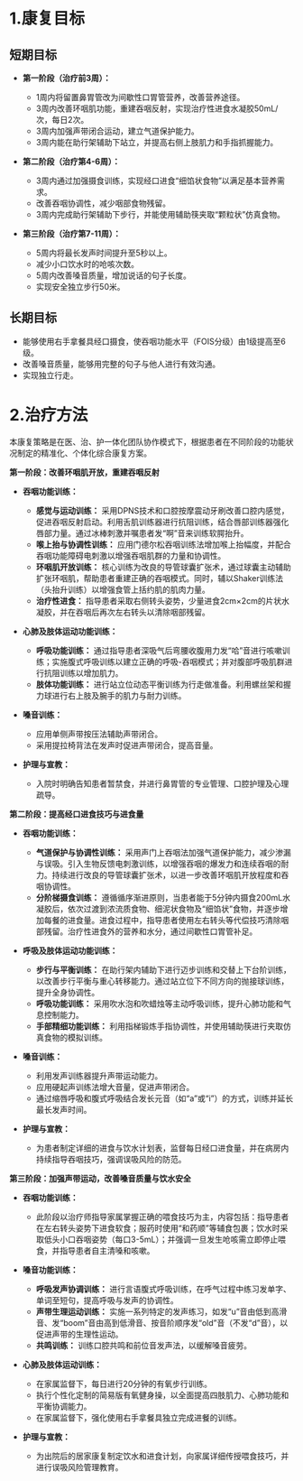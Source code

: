 # 1.康复目标

## 短期目标
*   **第一阶段（治疗前3周）：**
    *   1周内将留置鼻胃管改为间歇性口胃管营养，改善营养途径。
    *   3周内改善环咽肌功能，重建吞咽反射，实现治疗性进食水凝胶50mL/次，每日2次。
    *   3周内加强声带闭合运动，建立气道保护能力。
    *   3周内能在助行架辅助下站立，并提高右侧上肢肌力和手指抓握能力。

*   **第二阶段（治疗第4-6周）：**
    *   3周内通过加强摄食训练，实现经口进食“细馅状食物”以满足基本营养需求。
    *   改善吞咽协调性，减少咽部食物残留。
    *   3周内完成助行架辅助下步行，并能使用辅助筷夹取“颗粒状”仿真食物。

*   **第三阶段（治疗第7-11周）：**
    *   5周内将最长发声时间提升至5秒以上。
    *   减少小口饮水时的呛咳次数。
    *   5周内改善嗓音质量，增加说话的句子长度。
    *   实现安全独立步行50米。

## 长期目标
*   能够使用右手拿餐具经口摄食，使吞咽功能水平（FOIS分级）由1级提高至6级。
*   改善嗓音质量，能够用完整的句子与他人进行有效沟通。
*   实现独立行走。

# 2.治疗方法

本康复策略是在医、治、护一体化团队协作模式下，根据患者在不同阶段的功能状况制定的精准化、个体化综合康复方案。

**第一阶段：改善环咽肌开放，重建吞咽反射**

*   **吞咽功能训练：**
    *   **感觉与运动训练：** 采用DPNS技术和口腔按摩震动牙刷改善口腔内感觉，促进吞咽反射启动。利用舌肌训练器进行抗阻训练，结合唇部训练器强化唇部力量。通过冰棒刺激并嘱患者发“啊”音来训练软腭抬升。
    *   **喉上抬与协调性训练：** 应用门德尔松吞咽训练法增加喉上抬幅度，并配合吞咽功能障碍电刺激以增强吞咽肌群的力量和协调性。
    *   **环咽肌开放训练：** 核心训练为改良的导管球囊扩张术，通过球囊主动辅助扩张环咽肌，帮助患者重建正确的吞咽模式。同时，辅以Shaker训练法（头抬升训练）以增强食管上括约肌的肌肉力量。
    *   **治疗性进食：** 指导患者采取右侧转头姿势，少量进食2cm×2cm的片状水凝胶，并在吞咽后再次左右转头以清除咽部残留。

*   **心肺及肢体运动功能训练：**
    *   **呼吸功能训练：** 通过指导患者深吸气后弯腰收腹用力发“哈”音进行咳嗽训练；实施腹式呼吸训练以建立正确的呼吸-吞咽模式；并对腹部呼吸肌群进行抗阻训练以增加肌力。
    *   **肢体功能训练：** 进行站立位动态平衡训练为行走做准备。利用螺丝架和握力球进行右上肢及腕手的肌力与耐力训练。

*   **嗓音训练：**
    *   应用单侧声带按压法辅助声带闭合。
    *   采用提拉椅背法在发声时促进声带闭合，提高音量。

*   **护理与宣教：**
    *   入院时明确告知患者暂禁食，并进行鼻胃管的专业管理、口腔护理及心理疏导。

**第二阶段：提高经口进食技巧与进食量**

*   **吞咽功能训练：**
    *   **气道保护与协调性训练：** 采用声门上吞咽法加强气道保护能力，减少渗漏与误吸。引入生物反馈电刺激训练，以增强吞咽的爆发力和连续吞咽的耐力。持续进行改良的导管球囊扩张术，以进一步改善环咽肌开放程度和吞咽协调性。
    *   **分阶梯摄食训练：** 遵循循序渐进原则，当患者能于5分钟内摄食200mL水凝胶后，依次过渡到浓流质食物、细泥状食物及“细馅状”食物，并逐步增加每餐的进食量。进食过程中，指导患者使用左右转头等代偿技巧清除咽部残留。治疗性进食外的营养和水分，通过间歇性口胃管补足。

*   **呼吸及肢体运动功能训练：**
    *   **步行与平衡训练：** 在助行架内辅助下进行迈步训练和交替上下台阶训练，以改善步行平衡与重心转移能力。通过站立位下不同方向的抛接球训练，提升全身协调性。
    *   **呼吸功能训练：** 采用吹水泡和吹蜡烛等主动呼吸训练，提升心肺功能和气息控制能力。
    *   **手部精细功能训练：** 利用指梯锻炼手指协调性，并使用辅助筷进行夹取仿真食物的模拟训练。

*   **嗓音训练：**
    *   利用发声训练器提升声带运动能力。
    *   应用硬起声训练法增大音量，促进声带闭合。
    *   通过缩唇呼吸和腹式呼吸结合发长元音（如“a”或“i”）的方式，训练并延长最长发声时间。

*   **护理与宣教：**
    *   为患者制定详细的进食与饮水计划表，监督每日经口进食量，并在病房内持续指导吞咽技巧，强调误吸风险的防范。

**第三阶段：加强声带运动，改善嗓音质量与饮水安全**

*   **吞咽功能训练：**
    *   此阶段以治疗师指导家属掌握正确的喂食技巧为主，内容包括：指导患者在左右转头姿势下进食软食；服药时使用“和药顺”等辅食包裹；饮水时采取低头小口吞咽姿势（每口3-5mL）；并强调一旦发生呛咳需立即停止喂食，并指导患者自主清嗓和咳嗽。

*   **嗓音功能训练：**
    *   **呼吸发声协调训练：** 进行言语腹式呼吸训练，在呼气过程中练习发单字、单词至短句，提高呼吸与发声的协调性。
    *   **声带生理运动训练：** 实施一系列特定的发声练习，如发“u”音由低到高滑音、发“boom”音由高到低滑音、按音阶顺序发“old”音（不发“d”音），以促进声带的生理性运动。
    *   **共鸣训练：** 训练口腔共鸣和前位音发声法，以缓解嗓音疲劳。

*   **心肺及肢体运动训练：**
    *   在家属监督下，每日进行20分钟的有氧步行训练。
    *   执行个性化定制的简易版有氧健身操，以全面提高四肢肌力、心肺功能和平衡协调能力。
    *   在家属监督下，强化使用右手拿餐具独立完成进餐的训练。

*   **护理与宣教：**
    *   为出院后的居家康复制定饮水和进食计划，向家属详细传授喂食技巧，并进行误吸风险管理教育。